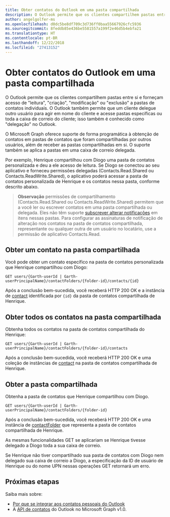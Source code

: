 ```yaml
---
title: Obter contatos do Outlook em uma pasta compartilhada
description: O Outlook permite que os clientes compartilhem pastas entre si e forneçam acesso de "leitura", "criação", "modificação" ou "exclusão" a pastas de contatos individuais. O Outlook também permite que um cliente representante a outro usuário agir em nome do cliente.
author: angelgolfer-ms
ms.openlocfilehash: d0dc5be8df709c3d736ff0baa55667926cfc5936
ms.sourcegitcommit: 8feddb85e436be5581557a199f2e46d5b4ebfa21
ms.translationtype: HT
ms.contentlocale: pt-BR
ms.lasthandoff: 12/22/2018
ms.locfileid: "27413152"
---
```

# <a name="get-outlook-contacts-in-a-shared-folder"></a>Obter contatos do Outlook em uma pasta compartilhada

O Outlook permite que os clientes compartilhem pastas entre si e forneçam acesso de "leitura", "criação", "modificação" ou "exclusão" a pastas de contatos individuais. O Outlook também permite que um cliente delegue outro usuário para agir em nome do cliente e acesse pastas específicas ou toda a caixa de correio do cliente; isso também é conhecido como "delegação" no Outlook.

O Microsoft Graph oferece suporte de forma programática à obtenção de contatos em pastas de contatos que foram compartilhadas por outros usuários, além de receber as pastas compartilhadas em si. O suporte também se aplica a pastas em uma caixa de correio delegada.

Por exemplo, Henrique compartilhou com Diogo uma pasta de contatos personalizada e deu a ele acesso de leitura. Se Diogo se conectou ao seu aplicativo e forneceu permissões delegadas (Contacts.Read.Shared ou Contacts.ReadWrite.Shared), o aplicativo poderá acessar a pasta de contatos personalizada de Henrique e os contatos nessa pasta, conforme descrito abaixo.

> **Observação** permissões de compartilhamento (Contacts.Read.Shared ou Contacts.ReadWrite.Shared) permitem que a você ler ou escrever contatos em uma pasta compartilhada ou delegada. Eles não têm suporte [subscrever alterar notificações](webhooks.md) em itens nessas pastas. Para configurar as assinaturas de notificação de alteração nos contatos na pasta de contatos compartilhada, representante ou qualquer outra de um usuário no locatário, use a permissão de aplicativo Contacts.Read.

## <a name="get-a-contact-in-the-shared-folder"></a>Obter um contato na pasta compartilhada

Você pode obter um contato específico na pasta de contatos personalizada que Henrique compartilhou com Diogo:

<!-- { "blockType": "ignored" } -->
```http
GET users/{Garth-userId | Garth-userPrincipalName}/contactFolders/{folder-id}/contacts/{id}
```

Após a conclusão bem-sucedida, você receberá HTTP 200 OK e a instância de [contact](/graph/api/resources/contact?view=graph-rest-1.0) identificada por `{id}` da pasta de contatos compartilhada de Henrique.

## <a name="get-all-contacts-in-the-shared-folder"></a>Obter todos os contatos na pasta compartilhada

Obtenha todos os contatos na pasta de contatos compartilhada do Henrique:

<!-- { "blockType": "ignored" } -->
```http
GET users/{Garth-userId | Garth-userPrincipalName}/contactFolders/{folder-id}/contacts
```

Após a conclusão bem-sucedida, você receberá HTTP 200 OK e uma coleção de instâncias de [contact](/graph/api/resources/contact?view=graph-rest-1.0) na pasta de contatos compartilhada de Henrique.

## <a name="get-the-shared-folder"></a>Obter a pasta compartilhada

Obtenha a pasta de contatos que Henrique compartilhou com Diogo.

<!-- { "blockType": "ignored" } -->
```http
GET users/{Garth-userId | Garth-userPrincipalName}/contactFolders/{folder-id}
```

Após a conclusão bem-sucedida, você receberá HTTP 200 OK e uma instância de [contactFolder](/graph/api/resources/contactfolder?view=graph-rest-1.0) que representa a pasta de contatos compartilhada de Henrique.

As mesmas funcionalidades GET se aplicariam se Henrique tivesse delegado a Diogo toda a sua caixa de correio.

Se Henrique não tiver compartilhado sua pasta de contatos com Diogo nem delegado sua caixa de correio a Diogo, a especificação da ID de usuário de Henrique ou do nome UPN nessas operações GET retornará um erro. 


## <a name="next-steps"></a>Próximas etapas

Saiba mais sobre:

- [Por que se integrar aos contatos pessoais do Outlook](outlook-contacts-concept-overview.md)
- A [API de contatos](/graph/api/resources/contact?view=graph-rest-1.0) do Outlook no Microsoft Graph v1.0.